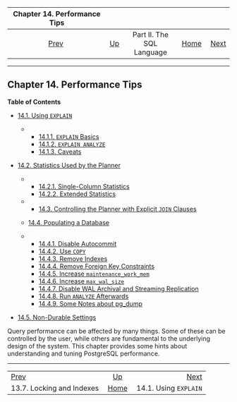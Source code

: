 <!--?xml version="1.0" encoding="UTF-8" standalone="no"?-->

|                Chapter 14. Performance Tips               |                                            |                           |                                                       |                                                   |
| :-------------------------------------------------------: | :----------------------------------------- | :-----------------------: | ----------------------------------------------------: | ------------------------------------------------: |
| [Prev](locking-indexes.html "13.7. Locking and Indexes")  | [Up](sql.html "Part II. The SQL Language") | Part II. The SQL Language | [Home](index.html "PostgreSQL 17devel Documentation") |  [Next](using-explain.html "14.1. Using EXPLAIN") |

***

## Chapter 14. Performance Tips

**Table of Contents**

* [14.1. Using `EXPLAIN`](using-explain.html)

  * *   [14.1.1. `EXPLAIN` Basics](using-explain.html#USING-EXPLAIN-BASICS)
    * [14.1.2. `EXPLAIN ANALYZE`](using-explain.html#USING-EXPLAIN-ANALYZE)
    * [14.1.3. Caveats](using-explain.html#USING-EXPLAIN-CAVEATS)

* [14.2. Statistics Used by the Planner](planner-stats.html)

  * *   [14.2.1. Single-Column Statistics](planner-stats.html#PLANNER-STATS-SINGLE-COLUMN)
    * [14.2.2. Extended Statistics](planner-stats.html#PLANNER-STATS-EXTENDED)

  * *   [14.3. Controlling the Planner with Explicit `JOIN` Clauses](explicit-joins.html)
  * [14.4. Populating a Database](populate.html)

    <!---->

  * *   [14.4.1. Disable Autocommit](populate.html#DISABLE-AUTOCOMMIT)
    * [14.4.2. Use `COPY`](populate.html#POPULATE-COPY-FROM)
    * [14.4.3. Remove Indexes](populate.html#POPULATE-RM-INDEXES)
    * [14.4.4. Remove Foreign Key Constraints](populate.html#POPULATE-RM-FKEYS)
    * [14.4.5. Increase `maintenance_work_mem`](populate.html#POPULATE-WORK-MEM)
    * [14.4.6. Increase `max_wal_size`](populate.html#POPULATE-MAX-WAL-SIZE)
    * [14.4.7. Disable WAL Archival and Streaming Replication](populate.html#POPULATE-PITR)
    * [14.4.8. Run `ANALYZE` Afterwards](populate.html#POPULATE-ANALYZE)
    * [14.4.9. Some Notes about pg\_dump](populate.html#POPULATE-PG-DUMP)

* [14.5. Non-Durable Settings](non-durability.html)

Query performance can be affected by many things. Some of these can be controlled by the user, while others are fundamental to the underlying design of the system. This chapter provides some hints about understanding and tuning PostgreSQL performance.

***

|                                                           |                                                       |                                                   |
| :-------------------------------------------------------- | :---------------------------------------------------: | ------------------------------------------------: |
| [Prev](locking-indexes.html "13.7. Locking and Indexes")  |       [Up](sql.html "Part II. The SQL Language")      |  [Next](using-explain.html "14.1. Using EXPLAIN") |
| 13.7. Locking and Indexes                                 | [Home](index.html "PostgreSQL 17devel Documentation") |                             14.1. Using `EXPLAIN` |
